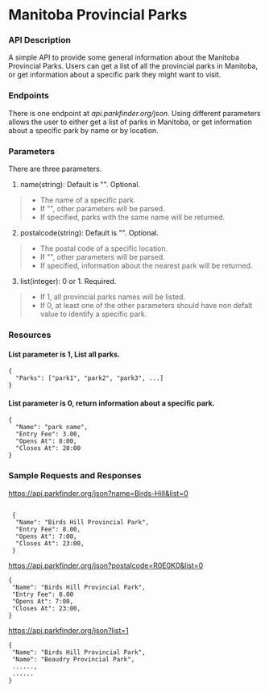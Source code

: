 # Manitoba Provincial Parks

### API Description
A simple API to provide some general information about the Manitoba Provincial Parks. Users can get a list of all the provincial parks in Manitoba, or get information about a specific park they might want to visit.

### Endpoints
There is one endpoint at _api.parkfinder.org/json_. Using different parameters allows the user to either get a list of parks in Manitoba, or get information about a specific park by name or by location.

### Parameters
There are three parameters.
1. name(string): Default is "". Optional.
>- The name of a specific park. 
>- If "", other parameters will be parsed.
>- If specified, parks with the same name will be returned.
2. postalcode(string): Default is "". Optional.
>- The postal code of a specific location. 
>- If "", other parameters will be parsed. 
>- If specified, information about the nearest park will be returned.
3. list(integer): 0 or 1. Required.
>- If 1, all provincial parks names will be listed. 
>- If 0, at least one of the other parameters should have non defalt value to identify a specific park.

### Resources
#### List parameter is 1, List all parks.
```
{
  "Parks": ["park1", "park2", "park3", ...]
}
```

#### List parameter is 0, return information about a specific park.
```
{
  "Name": "park name",
  "Entry Fee": 3.00,
  "Opens At": 8:00,
  "Closes At": 20:00
}
```

### Sample Requests and Responses
https://api.parkfinder.org/json?name=Birds-Hill&list=0
```
 
 {
  "Name": "Birds Hill Provincial Park",
  "Entry Fee": 8.00,
  "Opens At": 7:00,
  "Closes At": 23:00, 
 }
 ```
 https://api.parkfinder.org/json?postalcode=R0E0K0&list=0
 ```
 {
  "Name": "Birds Hill Provincial Park",
  "Entry Fee": 8.00
  "Opens At": 7:00,
  "Closes At": 23:00, 
 }
 ```
 https://api.parkfinder.org/json?list=1
 ```
 {
  "Name": "Birds Hill Provincial Park",
  "Name": "Beaudry Provincial Park",
  ......,
  ......
 }
  
```
